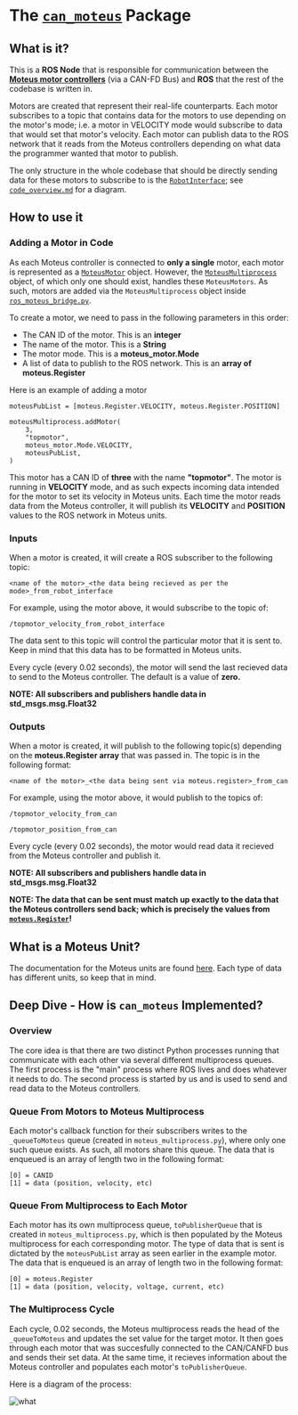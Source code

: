 # The [`can_moteus`](https://github.com/TrickfireRobotics/urc-2023/tree/main/src/can_moteus) Package


## **What is it?**
This is a **ROS Node** that is responsible for communication between the [**Moteus motor controllers**](https://github.com/mjbots/moteus) (via a CAN-FD Bus) and **ROS** that the rest of the codebase is written in. 

Motors are created that represent their real-life counterparts. Each motor subscribes to a topic that contains  data for the motors to use depending on the motor's mode; i.e. a motor in  VELOCITY mode would subscribe to data that would set that motor's velocity. Each motor can publish data to the ROS network that it reads from the Moteus controllers depending on what data the programmer wanted that motor to publish. 

The only structure in the whole codebase that should be directly sending data for these motors to subscribe to is the [`RobotInterface`](../src/interface); see [`code_overview.md`](./code_overview.md) for a diagram. 

## **How to use it**

### **Adding a Motor in Code**
As each Moteus controller is connected to **only a single** motor, each motor is represented as a [`MoteusMotor`](../src/can_moteus/can_moteus/moteus_motor.py) object. However, the [`MoteusMultiprocess`](../src/can_moteus/can_moteus/moteus_multiprocess.py) object, of which only one should exist, handles these `MoteusMotors`. As such, motors are added via the `MoteusMultiprocess` object inside [`ros_moteus_bridge.py`](../src/can_moteus/can_moteus/ros_moteus_bridge.py).

To create a motor, we need to pass in the following parameters in this order:
- The CAN ID of the motor. This is an **integer**
- The name of the motor. This is a **String**
- The motor mode. This is a **moteus_motor.Mode**
- A list of data to publish to the ROS network. This is an **array of moteus.Register**

Here is an example of adding a motor

```
moteusPubList = [moteus.Register.VELOCITY, moteus.Register.POSITION]

moteusMultiprocess.addMotor(
    3,
    "topmotor",
    moteus_motor.Mode.VELOCITY,
    moteusPubList,
)
```
This motor has a CAN ID of **three** with the name **"topmotor"**. The motor is running in **VELOCITY** mode, and as such expects incoming data intended for the motor to set its velocity in Moteus units. Each time the motor reads data from the Moteus controller, it will publish its **VELOCITY** and **POSITION** values to the ROS network in Moteus units. 


### **Inputs**

When a motor is created, it will create a ROS subscriber to the following topic:

```<name of the motor>_<the data being recieved as per the mode>_from_robot_interface``` 

For example, using the motor above, it would subscribe to the topic of: 

```/topmotor_velocity_from_robot_interface```

The data sent to this topic will control the particular motor that it is sent to. Keep in mind that this data has to be formatted in Moteus units. 

Every cycle (every 0.02 seconds), the motor will send the last recieved data to send to the Moteus controller. The default is a value of **zero.** 

**NOTE: All subscribers and publishers handle data in std_msgs.msg.Float32**

### **Outputs**
When a motor is created, it will publish to the following topic(s) depending on the **moteus.Register array** that was passed in. The topic is in the following format:

```<name of the motor>_<the data being sent via moteus.register>_from_can```

For example, using the motor above, it would publish to the topics of:

```/topmotor_velocity_from_can```

```/topmotor_position_from_can```

Every cycle (every 0.02 seconds), the motor would read data it recieved from the Moteus controller and publish it. 

**NOTE: All subscribers and publishers handle data in std_msgs.msg.Float32**

**NOTE: The data that can be sent must match up exactly to the data that the Moteus controllers send back; which is precisely the values from [`moteus.Register`](https://github.com/mjbots/moteus/blob/38d688a933ce1584ee09f2628b5849d5e758ac21/lib/python/moteus/moteus.py#L148)!**

## **What is a Moteus Unit?**

The documentation for the Moteus units are found [here](https://github.com/mjbots/moteus/blob/main/docs/reference.md#a2-register-usage). Each type of data has different units, so keep that in mind.


## **Deep Dive - How is `can_moteus` Implemented?**

### **Overview**
The core idea is that there are two distinct Python processes running that communicate with each other via several different multiprocess queues. The first process is the "main" process where ROS lives and does whatever it needs to do. The second process is started by us and is used to send and read data to the Moteus controllers. 

### **Queue From Motors to Moteus Multiprocess**

Each motor's callback function for their subscribers writes to the `_queueToMoteus` queue (created in `moteus_multiprocess.py`), where only one such queue exists. As such, all motors share this queue. The data that is enqueued is an array of length two in the following format:

```
[0] = CANID
[1] = data (position, velocity, etc)
```

### **Queue From Multiprocess to Each Motor**
Each motor has its own multiprocess queue, `toPublisherQueue` that is created in `moteus_multiprocess.py`, which is then populated by the Moteus multiprocess for each corresponding motor. The type of data that is sent is dictated by the `moteusPubList` array as seen earlier in the example motor. The data that is enqueued is an array of length two in the following format:

```
[0] = moteus.Register
[1] = data (position, velocity, voltage, current, etc)
```

### **The Multiprocess Cycle**
Each cycle, 0.02 seconds, the Moteus multiprocess reads the head of the `_queueToMoteus` and updates the set value for the target motor. It then goes through each motor that was succesfully connected to the CAN/CANFD bus and sends their set data. At the same time, it recieves information about the Moteus controller and populates each motor's `toPublisherQueue`.

Here is a diagram of the process:

![what](./resources/moteus_docs.png)